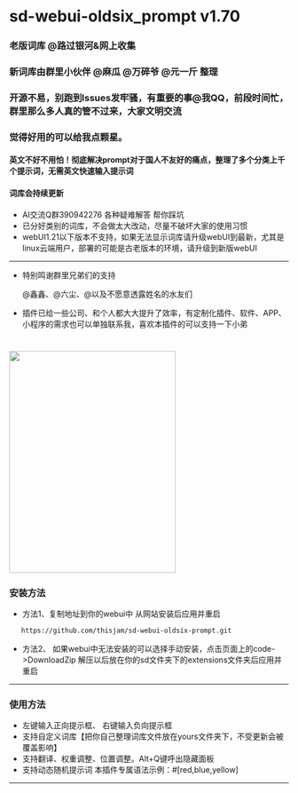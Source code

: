 ﻿<!--
 * @Author: thisjam 3213441409@qq.com
 * @Date: 2024-03-24 15:56:01
 * @LastEditors: Six_God_K
 * @LastEditTime: 2024-04-07 16:24:56
 * @FilePath: \undefinedg:\project\sd.webui\webui\extensions\sd-webui-oldsix-prompt\README.md
 * @Description: 这是默认设置,请设置`customMade`, 打开koroFileHeader查看配置 进行设置: https://github.com/OBKoro1/koro1FileHeader/wiki/%E9%85%8D%E7%BD%AE
-->

# sd-webui-oldsix_prompt v1.70
### 老版词库 @路过银河&网上收集
### 新词库由群里小伙伴 @麻瓜 @万碎爷 @元一斤 整理
### 开源不易，别跑到Issues发牢骚，有重要的事@我QQ，前段时间忙，群里那么多人真的管不过来，大家文明交流 ###
### 觉得好用的可以给我点颗星。
#### 英文不好不用怕！彻底解决prompt对于国人不友好的痛点，整理了多个分类上千个提示词，无需英文快速输入提示词
#### 词库会持续更新
* AI交流Q群390942276 各种疑难解答 帮你踩坑
* 已分好类别的词库，不会做太大改动，尽量不破坏大家的使用习惯
* webUI1.21以下版本不支持，如果无法显示词库请升级webUI到最新，尤其是linux云端用户，部署的可能是古老版本的环境，请升级到新版webUI

--- 
* 特别鸣谢群里兄弟们的支持
  <p> @鑫鑫、@六尘、@以及不愿意透露姓名的水友们</p>
 
* 插件已给一些公司、和个人都大大提升了效率，有定制化插件、软件、APP、小程序的需求也可以单独联系我，喜欢本插件的可以支持一下小弟
# <img src="imgs/wx.jpg" width="300" height="400" />
### 安装方法
  * 方法1、复制地址到你的webui中 从网站安装后应用并重启 
  ```sh
     https://github.com/thisjam/sd-webui-oldsix-prompt.git
  ```
  * 方法2、 如果webui中无法安装的可以选择手动安装，点击页面上的code->DownloadZip 解压以后放在你的sd文件夹下的extensions文件夹后应用并重启   
--- 
### 使用方法
  *  左键输入正向提示框、 右键输入负向提示框
  *  支持自定义词库【把你自己整理词库文件放在yours文件夹下，不受更新会被覆盖影响】
  *  支持翻译、权重调整、位置调整。Alt+Q键呼出隐藏面板
  *  支持动态随机提示词    本插件专属语法示例：#[red,blue,yellow] 
  
  ---


